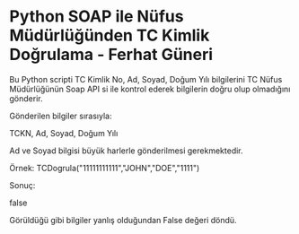 # Python SOAP ile Nüfus Müdürlüğünden TC Kimlik Doğrulama - Ferhat Güneri


Bu Python scripti TC Kimlik No, Ad, Soyad, Doğum Yılı bilgilerini TC Nüfus Müdürlüğünün Soap API si ile kontrol ederek bilgilerin doğru olup olmadığını gönderir.

Gönderilen bilgiler sırasıyla:

TCKN, Ad, Soyad, Doğum Yılı

Ad ve Soyad bilgisi büyük harlerle gönderilmesi gerekmektedir. 

Örnek:
TCDogrula("11111111111","JOHN","DOE","1111")

Sonuç:
<?xml version="1.0" encoding="utf-8"?><soap:Envelope xmlns:soap="http://www.w3.org/2003/05/soap-envelope" xmlns:xsi="http://www.w3.org/2001/XMLSchema-instance" xmlns:xsd="http://www.w3.org/2001/XMLSchema"><soap:Body><TCKimlikNoDogrulaResponse xmlns="http://tckimlik.nvi.gov.tr/WS"><TCKimlikNoDogrulaResult>false</TCKimlikNoDogrulaResult></TCKimlikNoDogrulaResponse></soap:Body></soap:Envelope>

Görüldüğü gibi bilgiler yanlış olduğundan False değeri döndü.
